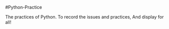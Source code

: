 #Python-Practice

The practices of Python.
To record the issues and practices,
And display for all!
